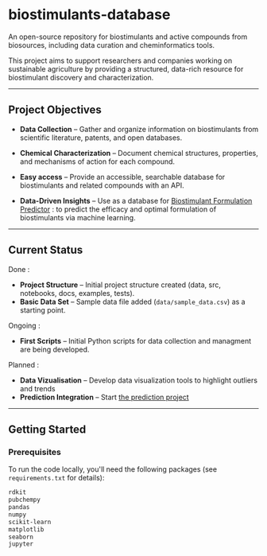 # biostimulants-database
An open-source repository for biostimulants and active compounds from biosources, including data curation and cheminformatics tools.

This project aims to support researchers and companies working on sustainable agriculture by providing a structured, data-rich resource for biostimulant discovery and characterization.  

---

## Project Objectives  

- **Data Collection** – Gather and organize information on biostimulants from scientific literature, patents, and open databases.  
- **Chemical Characterization** – Document chemical structures, properties, and mechanisms of action for each compound.
- **Easy access** – Provide an accessible, searchable database for biostimulants and related compounds with an API.

- **Data-Driven Insights** – Use as a database for [Biostimulant Formulation Predictor](https://github.com/victorcarre6/biostimulant-formulation-predictor) : to predict the efficacy and optimal formulation of biostimulants via machine learning.


---

## Current Status  

Done :
- **Project Structure** – Initial project structure created (data, src, notebooks, docs, examples, tests).  
- **Basic Data Set** – Sample data file added (`data/sample_data.csv`) as a starting point.  

Ongoing :
- **First Scripts** – Initial Python scripts for data collection and managment are being developed. 

Planned :
- **Data Vizualisation** – Develop data visualization tools to highlight outliers and trends
- **Prediction Integration** – Start [the prediction project](https://github.com/victorcarre6/biostimulant-formulation-predictor)  

---

## Getting Started  

### Prerequisites  

To run the code locally, you'll need the following packages (see `requirements.txt` for details):  
```bash
rdkit  
pubchempy  
pandas  
numpy  
scikit-learn  
matplotlib  
seaborn  
jupyter  
